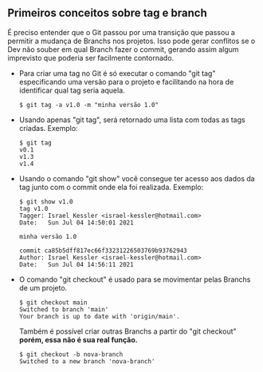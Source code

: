 ## 									Primeiros conceitos sobre tag e branch

É preciso entender que o Git passou por uma transição que passou a permitir a mudança de Branchs nos projetos. Isso pode gerar conflitos se o Dev não souber em qual Branch fazer o commit, gerando assim algum imprevisto que poderia ser facilmente contornado.

- Para criar uma tag no Git é só executar o comando "git tag" especificando uma versão para o projeto e facilitando na hora de identificar qual tag seria aquela.

  ```
  $ git tag -a v1.0 -m "minha versão 1.0"
  ```

- Usando apenas "git tag", será retornado uma lista com todas as tags criadas. Exemplo:

  ```
  $ git tag
  v0.1
  v1.3
  v1.4
  ```

- Usando o comando "git show" você consegue ter acesso aos dados da tag junto com o commit onde ela foi realizada. Exemplo:

  ```
  $ git show v1.0
  tag v1.0
  Tagger: Israel Kessler <israel-kessler@hotmail.com>
  Date:   Sun Jul 04 14:50:01 2021 
  
  minha versão 1.0
  
  commit ca85b5dff817ec66f33231226503769b93762943
  Author: Israel Kessler <israel-kessler@hotmail.com>
  Date:   Sun Jul 04 14:56:11 2021 
  ```

- O comando "git checkout" é usado para se movimentar pelas Branchs de um projeto.

  ```
  $ git checkout main
  Switched to branch 'main'
  Your branch is up to date with 'origin/main'.
  ```

  Também é possível criar outras Branchs a partir do "git checkout" **porém, essa não é sua real função.**

  ```
  $ git checkout -b nova-branch
  Switched to a new branch 'nova-branch'
  ```

